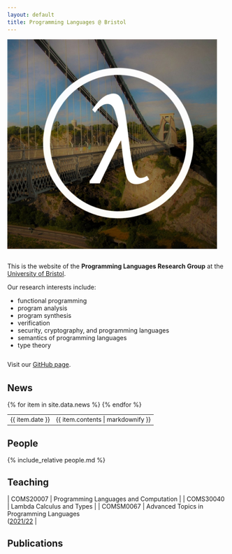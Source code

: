 ```yaml
---
layout: default
title: Programming Languages @ Bristol
---
```


<img src="/assets/images/suspension-lambda.jpeg" class="rounded mx-auto d-block" style="max-height: 30rem; margin-bottom: 1em">

This is the website of the **Programming Languages Research Group** at the [University of Bristol](https://www.bristol.ac.uk).

Our research interests include:
  * functional programming
  * program analysis
  * program synthesis
  * verification
  * security, cryptography, and programming languages
  * semantics of programming languages
  * type theory

Visit our [GitHub page](https://github.com/plrg-bristol).
<a href="https://github.com/plrg-bristol">
    <i class="icon-github" style="font-size: 2em"></i>
</a>

## News

<table class="table">
  <thead></thead>
  <tbody>
  {% for item in site.data.news %}
    <tr>
      <td scope="row"><span class="newsdate">{{ item.date }}</span></td>
      <td>{{ item.contents | markdownify }}</td>
    </tr>
  {% endfor %}
  </tbody>
</table>

## People

{% include_relative people.md %}

## Teaching

| COMS20007 | Programming Languages and Computation    |
| COMS30040 | Lambda Calculus and Types                                                                               |
| COMSM0067 | Advanced Topics in Programming Languages <br>
              ([2021/22](https://plrg-bristol.github.io/APL-2021-Unit-Website/) |

## Publications

<div id="searchresults"></div>